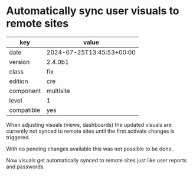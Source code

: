[//]: # (werk v2)
# Automatically sync user visuals to remote sites

key        | value
---------- | ---
date       | 2024-07-25T13:45:53+00:00
version    | 2.4.0b1
class      | fix
edition    | cre
component  | multisite
level      | 1
compatible | yes

When adjusting visuals (views, dashboards) the updated visuals are currently
not synced to remote sites until the first activate changes is triggered.

With no pending changes available this was not possible to be done.

Now visuals get automatically synced to remote sites just like user reports and
passwords.
